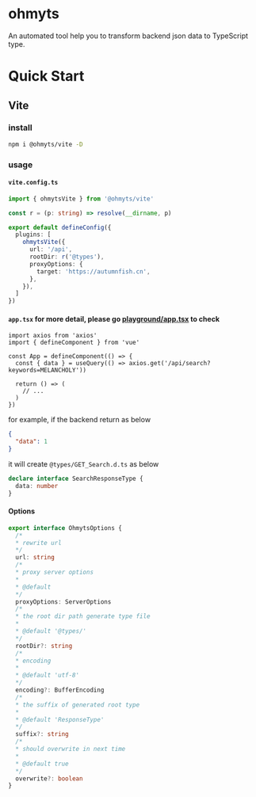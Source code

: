 # ohmyts

An automated tool help you to transform backend json data to TypeScript type.


# Quick Start

## Vite

### install
```bash
npm i @ohmyts/vite -D
```

### usage

#### `vite.config.ts`
```ts
import { ohmytsVite } from '@ohmyts/vite'

const r = (p: string) => resolve(__dirname, p)

export default defineConfig({
  plugins: [
    ohmytsVite({
      url: '/api',
      rootDir: r('@types'),
      proxyOptions: {
        target: 'https://autumnfish.cn',
      },
    }),
  ]
})
```

#### `app.tsx` for more detail, please go [playground/app.tsx](https://github.com/snowingfox/onmyts/blob/master/packages/playground/src/App.tsx) to check
```tsx
import axios from 'axios'
import { defineComponent } from 'vue'

const App = defineComponent(() => {
  const { data } = useQuery(() => axios.get('/api/search?keywords=MELANCHOLY'))

  return () => (
    // ...
  )
})
```
for example, if the backend return as below

```json
{
  "data": 1
}
```

it will create `@types/GET_Search.d.ts` as below
```ts
declare interface SearchResponseType {
  data: number
}
```

#### Options
```ts
export interface OhmytsOptions {
  /*
  * rewrite url
  */
  url: string
  /*
  * proxy server options
  *
  * @default
  */
  proxyOptions: ServerOptions
  /*
  * the root dir path generate type file
  *
  * @default '@types/'
  */
  rootDir?: string
  /*
  * encoding
  *
  * @default 'utf-8'
  */
  encoding?: BufferEncoding
  /*
  * the suffix of generated root type
  *
  * @default 'ResponseType'
  */
  suffix?: string
  /*
  * should overwrite in next time
  *
  * @default true
  */
  overwrite?: boolean
}
```
